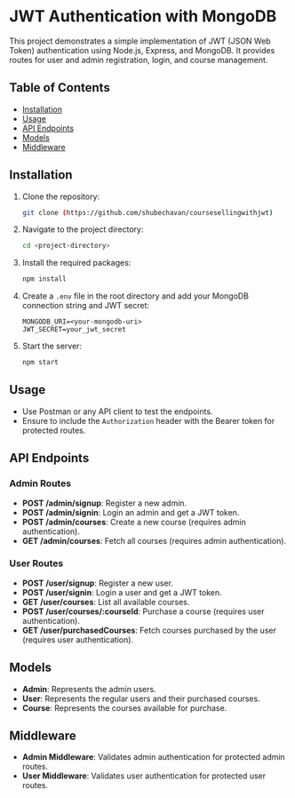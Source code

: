 
# JWT Authentication with MongoDB

This project demonstrates a simple implementation of JWT (JSON Web Token) authentication using Node.js, Express, and MongoDB. It provides routes for user and admin registration, login, and course management.

## Table of Contents

- [Installation](#installation)
- [Usage](#usage)
- [API Endpoints](#api-endpoints)
- [Models](#models)
- [Middleware](#middleware)

## Installation

1. Clone the repository:

   ```bash
   git clone (https://github.com/shubechavan/coursesellingwithjwt)
   ```

2. Navigate to the project directory:

   ```bash
   cd <project-directory>
   ```

3. Install the required packages:

   ```bash
   npm install
   ```

4. Create a `.env` file in the root directory and add your MongoDB connection string and JWT secret:

   ```env
   MONGODB_URI=<your-mongodb-uri>
   JWT_SECRET=your_jwt_secret
   ```

5. Start the server:

   ```bash
   npm start
   ```

## Usage

- Use Postman or any API client to test the endpoints.
- Ensure to include the `Authorization` header with the Bearer token for protected routes.

## API Endpoints

### Admin Routes

- **POST /admin/signup**: Register a new admin.
- **POST /admin/signin**: Login an admin and get a JWT token.
- **POST /admin/courses**: Create a new course (requires admin authentication).
- **GET /admin/courses**: Fetch all courses (requires admin authentication).

### User Routes

- **POST /user/signup**: Register a new user.
- **POST /user/signin**: Login a user and get a JWT token.
- **GET /user/courses**: List all available courses.
- **POST /user/courses/:courseId**: Purchase a course (requires user authentication).
- **GET /user/purchasedCourses**: Fetch courses purchased by the user (requires user authentication).

## Models

- **Admin**: Represents the admin users.
- **User**: Represents the regular users and their purchased courses.
- **Course**: Represents the courses available for purchase.

## Middleware

- **Admin Middleware**: Validates admin authentication for protected admin routes.
- **User Middleware**: Validates user authentication for protected user routes.

